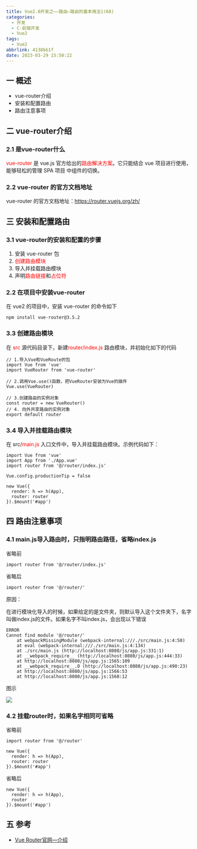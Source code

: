 ```yaml
---
title: Vue2.0开发之——路由—路由的基本用法1(68)
categories:
  - 开发
  - C-前端开发
  - Vue2
tags:
  - Vue2
abbrlink: 4138bb1f
date: 2023-03-29 15:50:22
---
```

## 一 概述

* vue-router介绍
* 安装和配置路由
* 路由注意事项

<!--more-->

## 二 vue-router介绍

### 2.1 是vue-router什么

<font color=red>vue-router</font> 是 vue.js 官方给出的<font color=red>路由解决方案</font>。它只能结合 vue 项目进行使用，能够轻松的管理 SPA 项目
中组件的切换。

### 2.2 vue-router 的官方文档地址

vue-router 的官方文档地址：https://router.vuejs.org/zh/

## 三 安装和配置路由

### 3.1 vue-router的安装和配置的步骤

1.  安装 vue-router 包
2. <font color=red>创建路由模块</font>
3. 导入并挂载路由模块
4.  声明<font color=red>路由链接</font>和<font color=red>占位符</font>

### 2.2 在项目中安装vue-router

在 vue2 的项目中，安装 vue-router 的命令如下

```
npm install vue-router@3.5.2
```

### 3.3 创建路由模块

在 <font color=red>src</font> 源代码目录下，新建<font color=red>router/index.js</font> 路由模块，并初始化如下的代码

```
// 1.导入Vue和VueRoute的包
import Vue from 'vue'
import VueRouter from 'vue-router'

// 2.调用Vue.use()函数，把VueRouter安装为Vue的插件
Vue.use(VueRouter)

// 3.创建路由的实例对象
const router = new VueRouter()
// 4. 向外共享路由的实例对象
export default router
```

### 3.4 导入并挂载路由模块

在 src/<font color=red>main.js </font>入口文件中，导入并挂载路由模块。示例代码如下：

```
import Vue from 'vue'
import App from './App.vue'
import router from '@/router/index.js'

Vue.config.productionTip = false

new Vue({
  render: h => h(App),
  router: router
}).$mount('#app')
```

## 四 路由注意事项

### 4.1 main.js导入路由时，只指明路由路径，省略index.js

省略前

```
import router from '@/router/index.js'
```

省略后

```
import router from '@/router/'
```

原因：

在进行模块化导入的时候，如果给定的是文件夹，则默认导入这个文件夹下，名字叫做index.js的文件。如果名字不叫index.js，会出现以下错误

```
ERROR
Cannot find module '@/router/'
    at webpackMissingModule (webpack-internal:///./src/main.js:4:50)
    at eval (webpack-internal:///./src/main.js:4:134)
    at ./src/main.js (http://localhost:8080/js/app.js:331:1)
    at __webpack_require__ (http://localhost:8080/js/app.js:444:33)
    at http://localhost:8080/js/app.js:1565:109
    at __webpack_require__.O (http://localhost:8080/js/app.js:490:23)
    at http://localhost:8080/js/app.js:1566:53
    at http://localhost:8080/js/app.js:1568:12
```

图示

![][1]

### 4.2 挂载router时，如果名字相同可省略

省略前

```
import router from '@/router'

new Vue({
  render: h => h(App),
  router: router
}).$mount('#app')
```

省略后

```
new Vue({
  render: h => h(App),
  router
}).$mount('#app')
```

## 五 参考

* [Vue Router官网—介绍](https://router.vuejs.org/zh/introduction.html)


[1]:https://jsd.onmicrosoft.cn/gh/PGzxc/CDN/blog-vue/vue2.0-68-route-index-name-error.png


